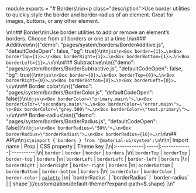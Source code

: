 module.exports = "# Borders\n\n<p class=\"description\">Use border utilities to quickly style the border and border-radius of an element. Great for images, buttons, or any other element.</p>\n\n## Border\n\nUse border utilities to add or remove an element’s borders. Choose from all borders or one at a time.\n\n### Additive\n\n{{\"demo\": \"pages/system/borders/BorderAdditive.js\", \"defaultCodeOpen\": false, \"bg\": true}}\n\n```jsx\n<Box border={1}>…\n<Box borderTop={1}>…\n<Box borderRight={1}>…\n<Box borderBottom={1}>…\n<Box borderLeft={1}>…\n```\n\n### Subtractive\n\n{{\"demo\": \"pages/system/borders/BorderSubtractive.js\", \"defaultCodeOpen\": false, \"bg\": true}}\n\n```jsx\n<Box border={0}>…\n<Box borderTop={0}>…\n<Box borderRight={0}>…\n<Box borderBottom={0}>…\n<Box borderLeft={0}>…\n```\n\n## Border color\n\n{{\"demo\": \"pages/system/borders/BorderColor.js\", \"defaultCodeOpen\": false}}\n\n```jsx\n<Box borderColor=\"primary.main\">…\n<Box borderColor=\"secondary.main\">…\n<Box borderColor=\"error.main\">…\n<Box borderColor=\"grey.500\">…\n<Box borderColor=\"text.primary\">…\n```\n\n## Border-radius\n\n{{\"demo\": \"pages/system/borders/BorderRadius.js\", \"defaultCodeOpen\": false}}\n\n```jsx\n<Box borderRadius=\"50%\">…\n<Box borderRadius=\"borderRadius\">…\n<Box borderRadius={16}>…\n```\n\n## API\n\n```js\nimport { borders } from '@material-ui/system';\n```\n\n| Import name | Prop | CSS property | Theme key |\n|:------------|:-----|:-------------|:----------|\n| `border` | `border` | `border` | `borders` |\n| `borderTop` | `borderTop` | `border-top` | `borders` |\n| `borderLeft` | `borderLeft` | `border-left` | `borders` |\n| `borderRight` | `borderRight` | `border-right` | `borders` |\n| `borderBottom` | `borderBottom` | `border-bottom` | `borders` |\n| `borderColor` | `borderColor` | `border-color` | [`palette`](/customization/default-theme/?expand-path=$.palette) |\n| `borderRadius` | `borderRadius` | `border-radius` | [`shape`](/customization/default-theme/?expand-path=$.shape) |\n"